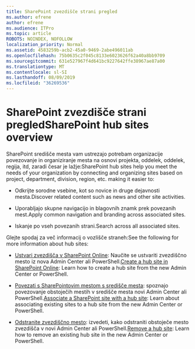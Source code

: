 ```yaml
---
title: SharePoint zvezdišče strani pregled
ms.author: efrene
author: efrene
ms.audience: ITPro
ms.topic: article
ROBOTS: NOINDEX, NOFOLLOW
localization_priority: Normal
ms.assetid: 4583259b-acb2-45a0-9469-2abe496011ab
ms.openlocfilehash: 75b0635c2f045c8133e6023626f62a40a8bb9709
ms.sourcegitcommit: 631e527967f4d641bc9227642ffe38967ae87a00
ms.translationtype: MT
ms.contentlocale: sl-SI
ms.lasthandoff: 08/09/2019
ms.locfileid: "36269536"
---
```

# <a name="sharepoint-hub-sites-overview"></a><span data-ttu-id="03409-102">SharePoint zvezdišče strani pregled</span><span class="sxs-lookup"><span data-stu-id="03409-102">SharePoint hub sites overview</span></span>

<span data-ttu-id="03409-103">SharePoint središče mesta vam ustrezajo potrebam organizacije povezovanje in organiziranje mesta na osnovi projekta, oddelek, oddelek, regija, itd, zaradi česar je lažje:</span><span class="sxs-lookup"><span data-stu-id="03409-103">SharePoint hub sites help you meet the needs of your organization by connecting and organizing sites based on project, department, division, region, etc. making it easier to:</span></span>

- <span data-ttu-id="03409-104">Odkrijte sorodne vsebine, kot so novice in druge dejavnosti mesta.</span><span class="sxs-lookup"><span data-stu-id="03409-104">Discover related content such as news and other site activities.</span></span>

- <span data-ttu-id="03409-105">Uporabljajo skupne navigacijo in blagovnih znamk prek povezanih mest.</span><span class="sxs-lookup"><span data-stu-id="03409-105">Apply common navigation and branding across associated sites.</span></span> 

- <span data-ttu-id="03409-106">Iskanje po vseh povezanih strani.</span><span class="sxs-lookup"><span data-stu-id="03409-106">Search across all associated sites.</span></span>

<span data-ttu-id="03409-107">Glejte spodaj za več informacij o vozlišče straneh:</span><span class="sxs-lookup"><span data-stu-id="03409-107">See the following for more information about hub sites:</span></span>
- <span data-ttu-id="03409-108">[Ustvari zvezdišča v SharePoint Online](https://docs.microsoft.com/sharepoint/create-hub-site): Naučite se ustvariti zvezdiščno mesto iz nova Admin Center ali PowerShell.</span><span class="sxs-lookup"><span data-stu-id="03409-108">[Create a hub site in SharePoint Online](https://docs.microsoft.com/sharepoint/create-hub-site): Learn how to create a hub site from the new Admin Center or PowerShell.</span></span>

- <span data-ttu-id="03409-109">[Povezati s SharePointovim mestom s središče mesta](https://support.office.com/article/associate-a-sharepoint-site-with-a-hub-site-ae0009fd-af04-4d3d-917d-88edb43efc05): spoznajo povezovanje obstoječih mestih v središče mesta novi Admin Center ali PowerShell.</span><span class="sxs-lookup"><span data-stu-id="03409-109">[Associate a SharePoint site with a hub site](https://support.office.com/article/associate-a-sharepoint-site-with-a-hub-site-ae0009fd-af04-4d3d-917d-88edb43efc05): Learn about associating existing sites to a hub site from the new Admin Center or PowerShell.</span></span>

- <span data-ttu-id="03409-110">[Odstranite zvezdiščno mesto](https://docs.microsoft.com/sharepoint/remove-hub-site): izvedeti, kako odstraniti obstoječe mesto zvezdišča v novi Admin Center ali PowerShell.</span><span class="sxs-lookup"><span data-stu-id="03409-110">[Remove a hub site](https://docs.microsoft.com/sharepoint/remove-hub-site): Learn how to remove an existing hub site in the new Admin Center or PowerShell.</span></span>


